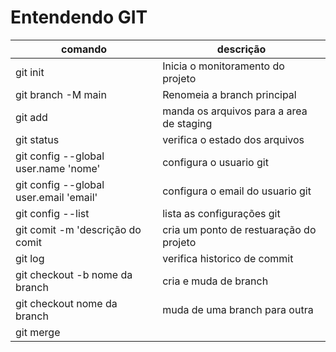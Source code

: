 # Entendendo GIT 

|comando|descrição|
|-|-|
|git init | Inicia o monitoramento do projeto |
|git branch -M main| Renomeia a branch principal|
|git add <arquivo>| manda os arquivos para a area de staging
|git status | verifica o estado dos arquivos |
|git config --global user.name 'nome'| configura o usuario git|
|git config --global user.email 'email'| configura o email do usuario git|
|git config --list | lista as configurações git |
|git comit -m 'descrição do comit| cria um ponto de restuaração do projeto |
|git log| verifica historico de commit|
|git checkout -b nome da branch| cria e muda de branch
|git checkout nome da branch|  muda de uma branch para outra|
|git merge|